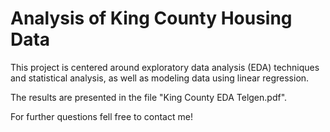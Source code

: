 # Analysis of King County Housing Data

This project is centered around exploratory data 
analysis (EDA) techniques and statistical analysis, 
as well as modeling data using linear regression.

The results are presented in the file "King County EDA Telgen.pdf".

For further questions fell free to contact me!
